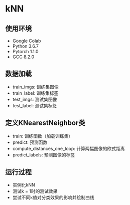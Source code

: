 # kNN

## 使用环境
* Google Colab
* Python 3.6.7
* Pytorch 1.1.0
* GCC 8.2.0

## 数据加载
* train_imgs: 训练集图像
* train_label: 训练集标签
* test_imgs: 测试集图像
* test_label: 测试集标签

## 定义KNearestNeighbor类
* train: 训练函数（加载训练集）
* predict: 预测函数
* compute_distances_one_loop: 计算两幅图像的欧式距离
* predict_labels: 预测图像的标签

## 运行过程

* 实例化kNN
* 测试k = 1时的测试效果
* 尝试不同k值对分类效果的影响并绘制曲线